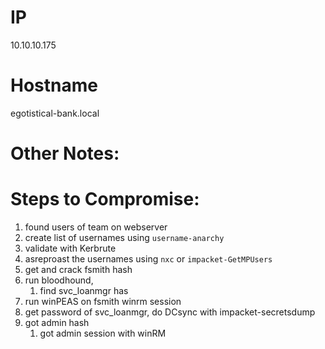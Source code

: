 
# IP
10.10.10.175

# Hostname
egotistical-bank.local

# Other Notes:



# Steps to Compromise:
1. found users of team on webserver
2. create list of usernames using `username-anarchy`
3. validate with Kerbrute
4. asreproast the usernames using `nxc` or `impacket-GetMPUsers`
5. get and crack fsmith hash
6. run bloodhound, 
	1. find svc_loanmgr has 
7. run winPEAS on fsmith winrm session
8. get password of svc_loanmgr, do DCsync with impacket-secretsdump
9. got admin hash
	1. got admin session with winRM

